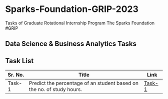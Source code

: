 # Sparks-Foundation-GRIP-2023
Tasks of Graduate Rotational Internship Program The Sparks Foundation #GRIP

## Data Science & Business Analytics Tasks

## Task List

| Sr. No. | Title | Link |
| -- | -- | -- |
| Task-1 | Predict the percentage of an student based on the no. of study hours. | [Task-1](/Task1-Percentage_Prediction/Task1-Percentage_Prediction.ipynb)
